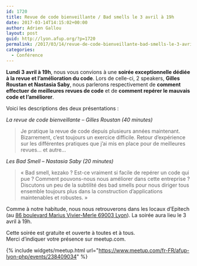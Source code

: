 ```yaml
---
id: 1720
title: Revue de code bienveillante / Bad smells le 3 avril à 19h
date: 2017-03-14T14:15:02+00:00
author: Adrien Gallou
layout: post
guid: http://lyon.afup.org/?p=1720
permalink: /2017/03/14/revue-de-code-bienveillante-bad-smells-le-3-avril-a-19h/
categories:
  - Conférence
---
```

**Lundi 3 avril à 19h**, nous vous convions à une **soirée exceptionnelle dédiée à la revue et l&rsquo;amélioration du code**. Lors de celle-ci, 2 speakers, **Gilles Roustan et Nastasia Saby**, nous parlerons respectivement de **comment effectuer de meilleures revues de code** et de **comment repérer le mauvais code et l&rsquo;améliorer**.

Voici les descriptions des deux présentations :

_La revue de code bienveillante &#8211; Gilles Roustan (40 minutes)_

> Je pratique la revue de code depuis plusieurs années maintenant. Bizarrement, c&rsquo;est toujours un exercice difficile. Retour d&rsquo;expérience sur les différentes pratiques que j&rsquo;ai mis en place pour de meilleures revues&#8230; et autre&#8230;

_Les Bad Smell &#8211; Nastasia Saby (20 minutes)_

> &laquo;&nbsp;Bad smell, kezako ? Est-ce vraiment si facile de repérer un code qui pue ? Comment pouvons-nous nous améliorer dans cette entreprise ? Discutons un peu de la subtilité des bad smells pour nous diriger tous ensemble toujours plus dans la construction d&rsquo;applications maintenables et robustes.&nbsp;&raquo;

Comme à notre habitude, nous nous retrouverons dans les locaux d&rsquo;Epitech (au [86 boulevard Marius Vivier-Merle 69003 Lyon](https://goo.gl/maps/LuS4a14VHrQ2)). La soirée aura lieu le 3 avril à 19h.

Cette soirée est gratuite et ouverte à toutes et à tous.  
Merci d&rsquo;indiquer votre présence sur meetup.com.

{% include widgets/meetup.html url="https://www.meetup.com/fr-FR/afup-lyon-php/events/238409034" %}
